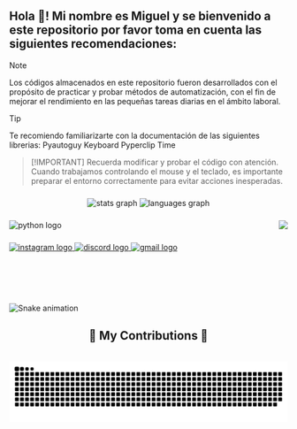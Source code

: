 <h2 align="left">Hola 👋! Mi nombre es Miguel y se bienvenido a este repositorio por favor toma en cuenta las siguientes recomendaciones:</h2>

> [!NOTE]
> Los códigos almacenados en este repositorio fueron desarrollados con el propósito de practicar y probar métodos de automatización, con el fin de mejorar el rendimiento en las pequeñas tareas diarias en el ámbito laboral.

> [!TIP]
> Te recomiendo familiarizarte con la documentación de las siguientes librerias:
> Pyautoguy
> Keyboard
> Pyperclip
> Time

>  [!IMPORTANT]
> Recuerda modificar y probar el código con atención. Cuando trabajamos controlando el mouse y el teclado, es importante preparar el entorno correctamente para evitar acciones inesperadas.

###

<div align="center">
  <img src="https://github-readme-stats.vercel.app/api?username=Miguel-414&hide_title=false&hide_rank=false&show_icons=true&include_all_commits=true&count_private=true&disable_animations=false&theme=dracula&locale=en&hide_border=false" height="150" alt="stats graph"  />
  <img src="https://github-readme-stats.vercel.app/api/top-langs?username=Miguel-414&locale=en&hide_title=false&layout=compact&card_width=320&langs_count=5&theme=dracula&hide_border=false" height="150" alt="languages graph"  />
</div>

###

###

<img align="right" height="150" src="https://media.tenor.com/6JptszQgCnkAAAAi/text-work.gif"  />

###

<div align="left">
  <img src="https://cdn.jsdelivr.net/gh/devicons/devicon/icons/python/python-original.svg" height="30" alt="python logo"  />
</div>

###

<div align="left">
  <a href="https://www.instagram.com/migue_stars/" target="_blank">
    <img src="https://img.shields.io/static/v1?message=Instagram&logo=instagram&label=&color=E4405F&logoColor=white&labelColor=&style=for-the-badge" height="35" alt="instagram logo" />
  </a>
  <a href="https://discord.com/users/anubis2044" target="_blank">
    <img src="https://img.shields.io/static/v1?message=Discord&logo=discord&label=&color=7289DA&logoColor=white&labelColor=&style=for-the-badge" height="35" alt="discord logo" />
  </a>
  <a href="mailto:mpachon414@gmail.com" target="_blank">
    <img src="https://img.shields.io/static/v1?message=Gmail&logo=gmail&label=&color=D14836&logoColor=white&labelColor=&style=for-the-badge" height="35" alt="gmail logo" />
  </a>
</div>

###

<br clear="both">

<img src="https://raw.githubusercontent.com/Miguel-414/Miguel-414/output/snake.svg" alt="Snake animation" />

###

<div align="center">
  <h2>🐍 My Contributions 🐍</h2>
  <br>
  <img alt="snake eating my contributions" src="https://raw.githubusercontent.com/salesp07/salesp07/output/github-contribution-grid-snake.svg" />
  
  <br/><br/><br/>
</div>